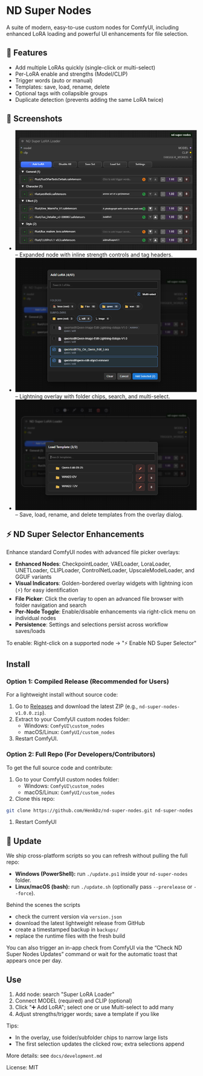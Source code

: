 # ND Super Nodes

A suite of modern, easy-to-use custom nodes for ComfyUI, including enhanced LoRA loading and powerful UI enhancements for file selection.

## 🌟 Features

- Add multiple LoRAs quickly (single-click or multi-select)
- Per-LoRA enable and strengths (Model/CLIP)
- Trigger words (auto or manual)
- Templates: save, load, rename, delete
- Optional tags with collapsible groups
- Duplicate detection (prevents adding the same LoRA twice)

## 📸 Screenshots

- ![Super LoRA Loader node overview](docs/media/super-lora-loader-overview.png) – Expanded node with inline strength controls and tag headers.
- ![ND Super Selector overlay picker](docs/media/nd-power-ui-overlay.png) – Lightning overlay with folder chips, search, and multi-select.
- ![Template browser and quick actions](docs/media/template-browser.png) – Save, load, rename, and delete templates from the overlay dialog.

## ⚡ ND Super Selector Enhancements

Enhance standard ComfyUI nodes with advanced file picker overlays:

- **Enhanced Nodes**: CheckpointLoader, VAELoader, LoraLoader, UNETLoader, CLIPLoader, ControlNetLoader, UpscaleModelLoader, and GGUF variants
- **Visual Indicators**: Golden-bordered overlay widgets with lightning icon (⚡) for easy identification
- **File Picker**: Click the overlay to open an advanced file browser with folder navigation and search
- **Per-Node Toggle**: Enable/disable enhancements via right-click menu on individual nodes
- **Persistence**: Settings and selections persist across workflow saves/loads

To enable: Right-click on a supported node → "⚡ Enable ND Super Selector"

## Install

### Option 1: Compiled Release (Recommended for Users)

For a lightweight install without source code:

1. Go to [Releases](https://github.com/HenkDz/nd-super-nodes/releases) and download the latest ZIP (e.g., `nd-super-nodes-v1.0.0.zip`).
2. Extract to your ComfyUI custom nodes folder:
   - Windows: `ComfyUI\custom_nodes`
   - macOS/Linux: `ComfyUI/custom_nodes`
3. Restart ComfyUI.

### Option 2: Full Repo (For Developers/Contributors)

To get the full source code and contribute:

1. Go to your ComfyUI custom nodes folder:
   - Windows: `ComfyUI\custom_nodes`
   - macOS/Linux: `ComfyUI/custom_nodes`
2. Clone this repo:

```bash
git clone https://github.com/HenkDz/nd-super-nodes.git nd-super-nodes
```

1. Restart ComfyUI

## 🔁 Update

We ship cross-platform scripts so you can refresh without pulling the full repo:

- **Windows (PowerShell):** run `./update.ps1` inside your `nd-super-nodes` folder.
- **Linux/macOS (bash):** run `./update.sh` (optionally pass `--prerelease` or `--force`).

Behind the scenes the scripts

- check the current version via `version.json`
- download the latest lightweight release from GitHub
- create a timestamped backup in `backups/`
- replace the runtime files with the fresh build

You can also trigger an in-app check from ComfyUI via the “Check ND Super Nodes Updates” command or wait for the automatic toast that appears once per day.

## Use

1) Add node: search "Super LoRA Loader"
2) Connect MODEL (required) and CLIP (optional)
3) Click "➕ Add LoRA"; select one or use Multi-select to add many
4) Adjust strengths/trigger words; save a template if you like

Tips:

- In the overlay, use folder/subfolder chips to narrow large lists
- The first selection updates the clicked row; extra selections append

More details: see `docs/development.md`

License: MIT
